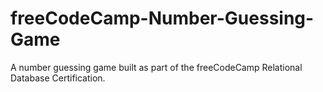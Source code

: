 # freeCodeCamp-Number-Guessing-Game
A number guessing game built as part of the freeCodeCamp Relational Database Certification.
